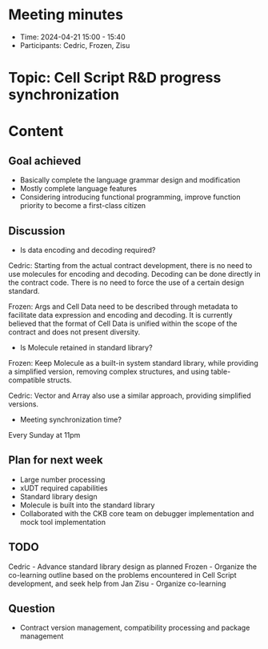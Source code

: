 # Meeting minutes

- Time: 2024-04-21 15:00 - 15:40
- Participants: Cedric, Frozen, Zisu

# Topic: Cell Script R&D progress synchronization

# Content

## Goal achieved

- Basically complete the language grammar design and modification
- Mostly complete language features
- Considering introducing functional programming, improve function priority to become a first-class citizen

## Discussion

- Is data encoding and decoding required?

Cedric: Starting from the actual contract development, there is no need to use molecules for encoding and decoding. Decoding can be done directly in the contract code. There is no need to force the use of a certain design standard.

Frozen: Args and Cell Data need to be described through metadata to facilitate data expression and encoding and decoding. It is currently believed that the format of Cell Data is unified within the scope of the contract and does not present diversity.

- Is Molecule retained in standard library?

Frozen: Keep Molecule as a built-in system standard library, while providing a simplified version, removing complex structures, and using table-compatible structs.

Cedric: Vector and Array also use a similar approach, providing simplified versions.

- Meeting synchronization time?

Every Sunday at 11pm

## Plan for next week

- Large number processing
- xUDT required capabilities
- Standard library design
- Molecule is built into the standard library
- Collaborated with the CKB core team on debugger implementation and mock tool implementation

## TODO

Cedric - Advance standard library design as planned
Frozen - Organize the co-learning outline based on the problems encountered in Cell Script development, and seek help from Jan
Zisu - Organize co-learning

## Question

- Contract version management, compatibility processing and package management

